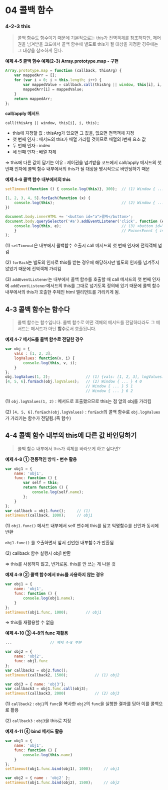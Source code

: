 # 04 콜백 함수





### 4-2-3 this

> 콜백 함수도 함수이기 때문에 기본적으로는 this가 전역객체를 참조하지만, 제어권을 넘겨받을 코드에서 콜백 함수에 별도로 this가 될 대상을 지정한 경우에는 그 대상을 참조하게 된다.

**예제 4-5 콜백 함수 예제(2-3) Array.prototype.map - 구현**

```javascript
Array.prototype.map = function (callback, thisArg) {
	var mappedArr = [];
	for (var i = 0; i < this.length; i++) {
		var mappedValue = callback.call(thisArg || window, this[i], i, this);
		mappedArr[i] = mappedValue;
	}
	return mappedArr;
};
```

**call/apply 메서드**

`call(thisArg || window, this[i], i, this);`

- this에 지정할 값 : thisArg가 있으면 그 값을, 없으면 전역객체 지정
- 첫 번째 인자 : 매서드의 this가 배열 가리킬 것이므로 배열의 i번째 요소 값
- 두 번째 인자 : index
- 세 번째 인자 : 배열 자체

⇒ this에 다른 값이 담기는 이유 : 제어권을 넘겨받을 코드에서 call/apply 메서드의 첫 번째 인자에 콜백 함수 내부에서의 this가 될 대상을 명시적으로 바인딩하기 때문



**예제 4-6 콜백 함수 내부에서의 this**

```javascript
setTimeout(function () { console.log(this)}, 300); 	// (1) Window { ... }

[1, 2, 3, 4, 5].forEach(function (x) {
	console.log(this);								// (2) Window { ... }
})

document.body.innerHTML += '<button id="a">클릭</button>';
document.body.querySelector('#a').addEventListener('click', function (e){
	console.log(this, e);							// (3) <button id="a">클릭</button>
	}												// PoinerEvent { isTrusted: true, ... }
);
```

(1) `setTimeout`은 내부에서 콜백함수 호출시 call 메서드의 첫 번째 인자에 전역객체 넘김

(2) `forEach`는 별도의 인자로 this를 받는 경우에 해당하지만 별도의 인자를 넘겨주지 않았기 때문에 전역객체 가리킴

(3) `addEventListener`는 내부에서 콜백 함수를 호출할 때 call 메서드의 첫 번째 인자에 `addEventListener`메서드의 this를 그대로 넘기도록 정의돼 있기 때문에 콜백 함수 내부에서의 this가 호출한 주체인 html 엘리먼트를 가리키게 됨.



## 4-3 콜백 함수는 함수다

> 콜백 함수는 함수입니다.
> 콜백 함수로 어떤 객체의 메서드를 전달하더라도 그 메서드는 메서드가 아닌 **함수**로서 호출됩니다.

**예제 4-7 메서드를 콜백 함수로 전달한 경우**

```javascript
var obj = {
	vals : [1, 2, 3],
	logValues: function(v, i) {
		console.log(this, v, i);
	}
};
obj.logValues(1, 2);				// (1) {vals: [1, 2, 3], logValues: ƒ} 1 2
[4, 5, 6].forEach(obj.logValues);	// (2) Window { ... } 4 0
									// Window { ... } 5 1
									// Window { ... } 6 2
```

(1) `obj.logValues(1, 2)` : 메서드로 호출했으므로 this는 점 앞의 obj를 가리킴

(2) `[4, 5, 6].forEach(obj.logValues)` : `forEach`의 콜백 함수로 `obj.logValues`가 가리키는 함수가 전달됨.(즉 함수)



## 4-4 콜백 함수 내부의 this에 다른 값 바인딩하기

> 콜백 함수 내부에서 this가 객체를 바라보게 하고 싶다면?

**예제 4-8 ① 전통적인 방식 - 변수 활용**

```javascript
var obj1 = {
	name: 'obj1',
	func: function () {
		var self = this;
		return function () {
			console.log(self.name);
		};
	}
};
var callback = obj1.func();		// (1)
setTimeout(callback, 1000);		// obj1
```

(1) `obj1.func()` 메서드 내부에서 self 변수에 this를 담고 익명함수를 선언과 동시에 반환

 `obj1.func()` 를 호출하면서 앞서 선언한 내부함수가 반환됨

(2) callback 함수 실행시 obj1 반환

⇒ this를 사용하지 않고, 번거로움. this를 안 쓰는 게 나을 것

**예제 4-9 ② 콜백 함수에서 this를 사용하지 않는 경우**

```javascript
var obj1 = {
	name: 'obj1',
	func: function () {
		console.log(obj1.name);
	}
};
setTimeout(obj1.func, 1000);		// obj1
```

⇒ this를 재활용할 수 없음

**예제 4-10 ③ 4-8의 func 재활용**

```javascript
...					// 예제 4-8 부분 

var obj2 = {
	name: 'obj2',
	func: obj1.func
};
var callback2 = obj2.func();
setTimeout(callback2, 1500);			// (1) obj2

var obj3 = { name: 'obj3'};
var callback3 = obj1.func.call(obj3);
setTimeout(callback3, 2000)				// (2) obj3
```

(1) `callback2` : `obj1`의 `func`을 복사한 `obj2`의 `func`을 실행한 결과를 담아 이를 콜백으로 활용

(2) `callback3` : `obj3`을 this로 지정

**예제 4-11 ④ bind 메서드 활용**

```javascript
var obj1 = {
	name: 'obj1',
	func: function () {
		console.log(this.name)
	}
};
setTimeout(obj1.func.bind(obj1), 1000);		// obj1

var obj2 = { name : 'obj2' };
setTimeout(obj1.func.bind(obj2), 1500); 	// obj2
```

